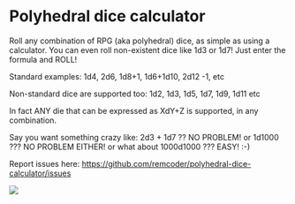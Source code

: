 # Polyhedral dice calculator

Roll any combination of RPG (aka polyhedral) dice, as simple as using a calculator. You can even roll non-existent dice like 1d3 or 1d7! Just enter the formula and ROLL!

Standard examples:
1d4, 2d6, 1d8+1, 1d6+1d10, 2d12 -1, etc

Non-standard dice are supported too:
1d2, 1d3, 1d5, 1d7, 1d9, 1d11 etc

In fact ANY die that can be expressed as XdY+Z is supported, in any combination.

Say you want something crazy like:
2d3 + 1d7 ?? NO PROBLEM!
or 1d1000 ??? NO PROBLEM EITHER!
or what about 1000d1000 ??? EASY! :-)

Report issues here:
https://github.com/remcoder/polyhedral-dice-calculator/issues

<img src="https://lh3.googleusercontent.com/qfOmz2mceBBXA7WU9BPCR3uQAJkMWmCfcKs4frUNGrFKtB2KVYe_pF0u4TSEO5A0cHc=w1440-h800-rw" />
